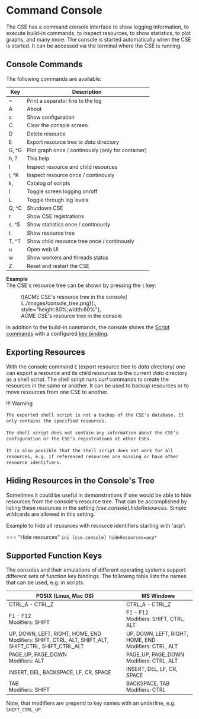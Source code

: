 # Command Console

The CSE has a command console interface to show logging information, to execute build-in commands, to inspect resources, to show statistics, to plot graphs, and many more. The console is started automatically when the CSE is started. It can be accessed via the terminal where the CSE is
running.


## Console Commands

The following commands are available:


| Key   | Description                                        |
|-------|----------------------------------------------------|
| =     | Print a separator line to the log                  |
| A     | About                                              |
| c     | Show configuration                                 |
| C     | Clear the console screen                           |
| D     | Delete resource                                    |
| E     | Export resource tree to *data* directory           |
| G, ^G | Plot graph once / continously (only for container) |
| h, ?  | This help                                          |
| I     | Inspect resource and child resources               |
| i, ^K | Inspect resource once / continously                |
| k,    | Catalog of scripts                                 |
| l     | Toggle screen logging on/off                       |
| L     | Toggle through log levels                          |
| Q, ^C | Shutdown CSE                                       |
| r     | Show CSE registrations                             |
| s. ^S | Show statistics once / continously                 |
| t     | Show resource tree                                 |
| T, ^T | Show child resource tree once / continously        |
| u     | Open web UI                                        |
| w     | Show workers and threads status                    |
| Z     | Reset and restart the CSE                          |


**Example**  
The CSE's resource tree can be shown by pressing the `t` key:

<figure markdown="1">
![ACME CSE's resource tree in the console](../images/console_tree.png){:, style="height:80%;width:80%"},
<figcaption>ACME CSE's resource tree in the console</figcaption>
</figure>

In addition to the build-in commands, the console shows the [Script commands](ACMEScript.md) with a configured [key binding](ACMEScript-metatags.md#onkey).


## Exporting Resources

With the console command `E` (export resource tree to *data* directory) one can export a resource and its child resources
to the current *data* directory as a shell script. The shell script runs *curl* commands to create the resources in the
same or another. It can be used to backup resources or to move resources from one CSE to another.

!!! Warning

	The exported shell script is not a backup of the CSE's database. It only contains the specified resources.

	The shell script does not contain any information about the CSE's configuration or the CSE's registrations at other CSEs.

	It is also possible that the shell script does not work for all resources, e.g. if referenced resources are missing or have other resource identifiers.


## Hiding Resources in the Console's Tree

Sometimes it could be useful in demonstrations if one would be able to hide resources from the console's resource tree.
That can be accomplished by listing these resources in the setting *[cse.console].hideResources*. 
Simple wildcards are allowed in this setting.

Example to hide all resources with resource identifiers starting with 'acp':

=== "Hide resources"
	```ini
	[cse.console]
	hideResources=acp*
	```


## Supported Function Keys

The consoles and their emulations of different operating systems support different sets of function key bindings. The following
table lists the names that can be used, e.g. in scripts.

| POSIX (Linux, Mac OS)                                                                                  | MS Windows                                               |
|--------------------------------------------------------------------------------------------------------|----------------------------------------------------------|
| CTRL_A - CTRL_Z                                                                                        | CTRL_A - CTRL_Z                                          |
| F1 - F12<br>Modifiers: SHIFT                                                                           | F1 - F12<br>Modifiers: SHIFT, CTRL, ALT                  |
| UP, DOWN, LEFT, RIGHT, HOME, END<br>Modifiers: SHIFT, CTRL, ALT, SHIFT_ALT, SHIFT_CTRL, SHIFT_CTRL_ALT | UP, DOWN, LEFT, RIGHT, HOME, END<br>Modifiers: CTRL, ALT |
| PAGE_UP, PAGE_DOWN<br>Modifiers: ALT                                                                   | PAGE_UP, PAGE_DOWN<br>Modifiers: CTRL, ALT               |
| INSERT, DEL, BACKSPACE, LF, CR, SPACE                                                                  | INSERT, DEL, LF, CR, SPACE                               |
| TAB<br>Modifiers: SHIFT                                                                                | BACKSPACE, TAB<br>Modifiers: CTRL                        |

Note, that modifiers are prepend to key names with an underline, e.g. `SHIFT_CTRL_UP`.

